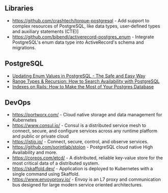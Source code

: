 ## Libraries

 * https://github.com/crashtech/torque-postgresql - Add support to complex resources of PostgreSQL, like data types, user-defined types and auxiliary statements (CTE)]
 * https://github.com/bibendi/activerecord-postgres_enum - Integrate PostgreSQL's enum data type into ActiveRecord's schema and migrations.


## PostgreSQL

 * [Updating Enum Values in PostgreSQL - The Safe and Easy Way](https://blog.yo1.dog/updating-enum-values-in-postgresql-the-safe-and-easy-way/)
 * [Range Types & Recursion: How to Search Availability with PostgreSQL](https://info.crunchydata.com/blog/range-types-recursion-how-to-search-availability-with-postgresql)
 * [Indexes on Rails: How to Make the Most of Your Postgres Database](https://karolgalanciak.com/blog/2018/08/19/indexes-on-rails-how-to-make-the-most-of-your-postgres-database/)

## DevOps

 * https://portworx.com/ - Cloud native storage and data management for Kubernetes
 * https://www.consul.io/ - Consul is a distributed service mesh to connect, secure, and configure services across any runtime platform and public or private cloud
 * https://istio.io/ - Connect, secure, control, and observe services.
 * https://github.com/sorintlab/stolon - PostgreSQL cloud native High Availability and more.
 * https://coreos.com/etcd/ - A distributed, reliable key-value store for the most critical data of a distributed system.
 * https://skaffold.dev/ - Application is deployed to Kubernetes with a single command using Skaffold.
 * https://www.envoyproxy.io/ - Envoy is an L7 proxy and communication bus designed for large modern service oriented architectures. 
